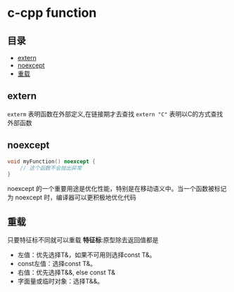 # c-cpp function

## 目录
- [extern](#extern)
- [noexcept](#noexcept)
- [重载](#)

## extern

`exterm` 表明函数在外部定义,在链接期才去查找
`extern "C"` 表明以C的方式查找外部函数

## noexcept

```cpp
void myFunction() noexcept {
    // 这个函数不会抛出异常
}
```
noexcept 的一个重要用途是优化性能，特别是在移动语义中。当一个函数被标记为 noexcept 时，编译器可以更积极地优化代码

## 重载
只要特征标不同就可以重载
**特征标**:原型除去返回值都是

+ 左值：优先选择T&，如果不可用则选择const T&。
+ const左值：选择const T&。
+ 右值：优先选择T&&, else const T&
+ 字面量或临时对象：选择T&&。
